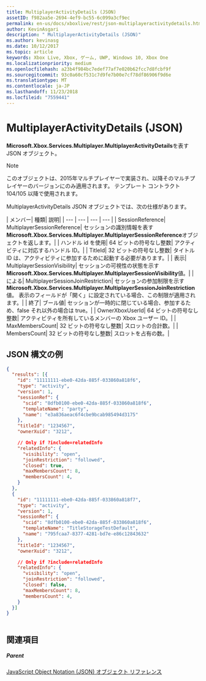 ```yaml
---
title: MultiplayerActivityDetails (JSON)
assetID: f982aa5e-2694-4ef9-bc55-6c099a3cf9ec
permalink: en-us/docs/xboxlive/rest/json-multiplayeractivitydetails.html
author: KevinAsgari
description: " MultiplayerActivityDetails (JSON)"
ms.author: kevinasg
ms.date: 10/12/2017
ms.topic: article
keywords: Xbox Live, Xbox, ゲーム, UWP, Windows 10, Xbox One
ms.localizationpriority: medium
ms.openlocfilehash: a23b4f984bc7edef77af7e020b62fcc7d8fcbf9f
ms.sourcegitcommit: 93c0a60cf531c7d9fe7b00e7cf78df86906f9d6e
ms.translationtype: MT
ms.contentlocale: ja-JP
ms.lasthandoff: 11/23/2018
ms.locfileid: "7559441"
---
```

# <a name="multiplayeractivitydetails-json"></a>MultiplayerActivityDetails (JSON)
**Microsoft.Xbox.Services.Multiplayer.MultiplayerActivityDetails**を表す JSON オブジェクト。 

> [!NOTE] 
> このオブジェクトは、2015年マルチプレイヤーで実装され、以降そのマルチプレイヤーのバージョンにのみ適用されます。 テンプレート コントラクト 104/105 以降で使用されます。  

 
<a id="ID4ES"></a>

  
 
MultiplayerActivityDetails JSON オブジェクトでは、次の仕様があります。
 
| メンバー| 種類| 説明| 
| --- | --- | --- | --- | 
| SessionReference| MultiplayerSessionReference| セッションの識別情報を表す<b>Microsoft.Xbox.Services.Multiplayer.MultiplayerSessionReference</b>オブジェクトを返します。| 
| ハンドル id を使用| 64 ビットの符号なし整数| アクティビティに対応するハンドル ID。| 
| TitleId| 32 ビットの符号なし整数| タイトル ID は、アクティビティに参加するために起動する必要があります。| 
| 表示| MultiplayerSessionVisibility| セッションの可視性の状態を示す<b>Microsoft.Xbox.Services.Multiplayer.MultiplayerSessionVisibility</b>値。| 
| による| MultiplayerSessionJoinRestriction| セッションの参加制限を示す<b>Microsoft.Xbox.Services.Multiplayer.MultiplayerSessionJoinRestriction</b>値。 表示のフィールドが「開く」に設定されている場合、この制限が適用されます。| 
| 終了| ブール値| セッションが一時的に閉じている場合、参加するため、false それ以外の場合は true。| 
| OwnerXboxUserId| 64 ビットの符号なし整数| アクティビティを所有しているメンバーの Xbox ユーザー ID。| 
| MaxMembersCount| 32 ビットの符号なし整数| スロットの合計数。| 
| MembersCount| 32 ビットの符号なし整数| スロットを占有の数。| 
  
<a id="ID4E3D"></a>

 
## <a name="sample-json-syntax"></a>JSON 構文の例
 

```json
{
  "results": [{
    "id": "11111111-ebe0-42da-885f-033860a818f6",
    "type": "activity",
    "version": 1,
    "sessionRef": {
      "scid": "8dfb0100-ebe0-42da-885f-033860a818f6",
      "templateName": "party",
      "name": "e3a836aeac6f4cbe9bcab985494d3175"
    },
    "titleId": "1234567",
    "ownerXuid": "3212",

    // Only if ?include=relatedInfo
    "relatedInfo": {
      "visibility": "open",
      "joinRestriction": "followed",
      "closed": true,
      "maxMembersCount": 8,
      "membersCount": 4,
    }
  },
  {
    "id": "11111111-ebe0-42da-885f-033860a818f7",
    "type": "activity",
    "version": 1,
    "sessionRef": {
      "scid": "8dfb0100-ebe0-42da-885f-033860a818f6",
      "templateName": "TitleStorageTestDefault",
      "name": "795fcaa7-8377-4281-bd7e-e86c12843632"
    },
    "titleId": "1234567",
    "ownerXuid": "3212",

    // Only if ?include=relatedInfo
    "relatedInfo": {
      "visibility": "open",
      "joinRestriction": "followed",
      "closed": false,
      "maxMembersCount": 8,
      "membersCount": 4,
    }
  }]
}
    
```

  
<a id="ID4EFE"></a>

 
## <a name="see-also"></a>関連項目
 
<a id="ID4EHE"></a>

 
##### <a name="parent"></a>Parent 

[JavaScript Object Notation (JSON) オブジェクト リファレンス](atoc-xboxlivews-reference-json.md)

   